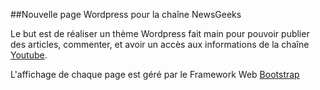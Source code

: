 ##Nouvelle page Wordpress pour la chaîne NewsGeeks


Le but est de réaliser un thème Wordpress fait main pour pouvoir publier des articles, commenter, et avoir un accès aux informations de la chaîne [Youtube](http://youtube.com/user/SuperSageto).

L'affichage de chaque page est géré par le Framework Web [Bootstrap](http://getbootstrap.com)
